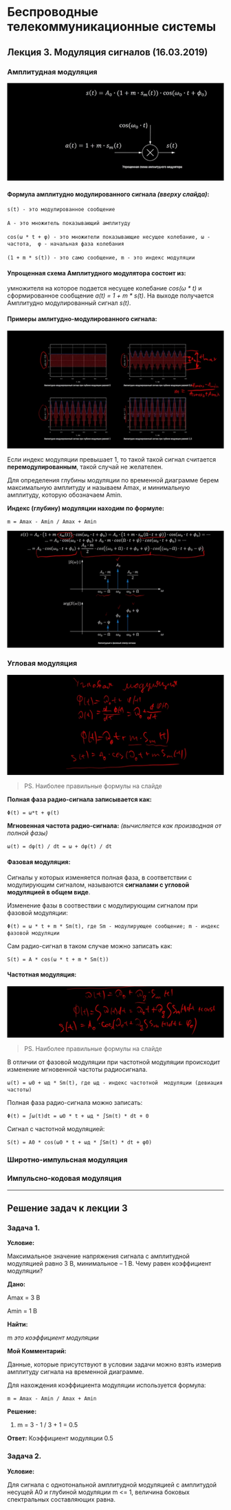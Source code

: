 # Беспроводные телекоммуникационные системы

## Лекция 3. Модуляция сигналов (16.03.2019)

### Амплитудная модуляция ###

![](img/3/1.png)

#### Формула амплитудно модулированного сигнала *(вверху слайда)*:

	s(t) - это модулированное сообщение

	A - это множитель показывающий амплитуду

	cos(ω * t + φ) - это множители показывающие несущее колебание, ω - частота,  φ - начальная фаза колебания

	(1 + m * s(t)) - это само сообщение, m - это индекс модуляции


#### Упрощенная схема Амплитудного модулятора состоит из:
умножителя на которое подается несущее колебание *cos(ω * t)* и сформированное сообщение *a(t) = 1 + m * s(t)*. На выходе получается Амплитудно модулированный сигнал *s(t)*.

#### Примеры амлитудно-модулированного сигнала:

![](img/3/2.png)

Если индекс модуляции превышает 1, то такой такой сигнал считается **перемодулированным**, такой случай не желателен.

Для определения глубины модуляции по временной диаграмме берем максимальную амплитуду и называем Amax, и минимальную амплитуду, которую обозначаем Amin. 

**Индекс (глубину) модуляции находим по формуле:**

	m = Amax - Amin / Amax + Amin

![](img/3/3.png)

### Угловая модуляция ###

![](img/3/4.png)

> PS. Наиболее правильные формулы на слайде

**Полная фаза радио-сигнала записывается как:**

	Φ(t) = ω*t + φ(t)

**Мгновенная частота радио-сигнала:** *(вычисляется как производная от полной фазы)*

	ω(t) = dφ(t) / dt = ω + dφ(t) / dt

#### Фазовая модуляция:

Сигналы у которых изменяется полная фаза, в соответствии с модулирующим сигналом, называются **сигналами с угловой модуляцией в общем виде**. 

Изменение фазы в соотвествии с модулирующим сигналом при фазовой модуляции:

	Φ(t) = ω * t + m * Sm(t), где Sm - модулирующее сообщение; m - индекс фазовой модуляции

Сам радио-сигнал в таком случае можно записать как:

	S(t) = A * cos(ω * t + m * Sm(t))

#### Частотная модуляция:

![](img/3/5.png)

> PS. Наиболее правильные формулы на слайде

В отличии от фазовой модуляции при частотной модуляции происходит изменение мгновенной частоты радиосигнала.

	ω(t) = ω0 + ωд * Sm(t), где ωд - индекс частотной  модуляции (девиация частоты)

Полная фаза радио-сигнала можно записать:

	Φ(t) = ∫ω(t)dt = ω0 * t + ωд * ∫Sm(t) * dt + 0

Сигнал с частотной модуляцией:

	S(t) = A0 * cos(ω0 * t + ωд * ∫Sm(t) * dt + φ0)

### Широтно-импульсная модуляция

### Импульсно-кодовая модуляция

***
## Решение задач к лекции 3

### Задача 1.

**Условие:**

Максимальное значение напряжения сигнала с амплитудной модуляцией равно 3 В, минимальное – 1 В. Чему равен коэффициент модуляции?

**Дано:**

Amax = 3 В

Amin = 1 В

**Найти:**

m *это коэффициент модуляции*

**Мой Комментарий:**

Данные, которые присутствуют в условии задачи можно взять измерив амплитуду сигнала на временной диаграмме. 

Для нахождения коэффициента модуляции используется формула:

	m = Amax - Amin / Amax + Amin

**Решение:**

1. m = 3 - 1 / 3 + 1 = 0.5

**Ответ:** Коэффициент модуляции 0.5

### Задача 2.

**Условие:**

Для сигнала с однотональной амплитудной модуляцией с амплитудой несущей A0 и глубиной модуляции m <= 1, величина боковых спектральных составляющих равна.